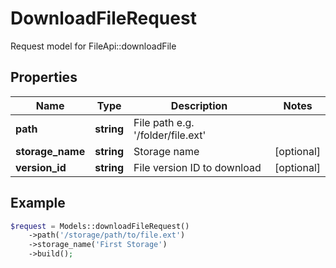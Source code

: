 # DownloadFileRequest

Request model for FileApi::downloadFile

## Properties

Name | Type | Description | Notes
---- | ---- | ----------- | -----
**path** | **string**| File path e.g. '/folder/file.ext' |
**storage_name** | **string**| Storage name | [optional]
**version_id** | **string**| File version ID to download | [optional]

## Example
```php
$request = Models::downloadFileRequest()
    ->path('/storage/path/to/file.ext')
    ->storage_name('First Storage')
    ->build();
```

